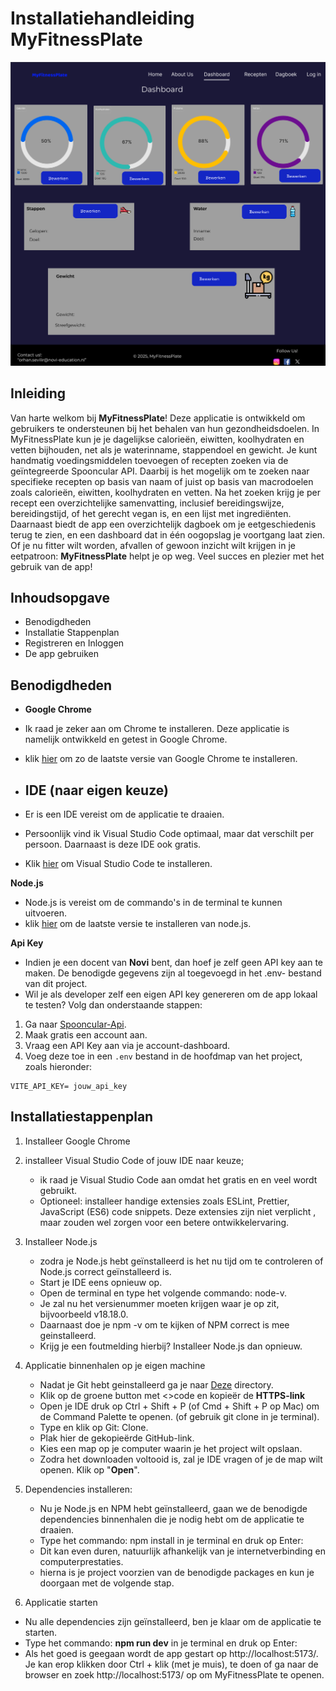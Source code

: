 # Installatiehandleiding MyFitnessPlate

![Screenshot van de dashboardpagina](./src/assets/read.me/dashboard.png)

## Inleiding 

Van harte welkom bij **MyFitnessPlate**! Deze applicatie is ontwikkeld om gebruikers te ondersteunen bij het behalen van hun gezondheidsdoelen. In MyFitnessPlate kun je je dagelijkse calorieën, eiwitten, koolhydraten en vetten bijhouden, net als je waterinname, stappendoel en gewicht.
Je kunt handmatig voedingsmiddelen toevoegen of recepten zoeken via de geïntegreerde Spooncular API. Daarbij is het mogelijk om te zoeken naar specifieke recepten op basis van naam of juist op basis van macrodoelen zoals calorieën, eiwitten, koolhydraten en vetten. Na het zoeken krijg je per recept een overzichtelijke samenvatting, inclusief bereidingswijze, bereidingstijd, of het gerecht vegan is, en een lijst met ingrediënten.
Daarnaast biedt de app een overzichtelijk dagboek om je eetgeschiedenis terug te zien, en een dashboard dat in één oogopslag je voortgang laat zien.
Of je nu fitter wilt worden, afvallen of gewoon inzicht wilt krijgen in je eetpatroon: **MyFitnessPlate** helpt je op weg. Veel succes en plezier met het gebruik van de app!

## Inhoudsopgave

- Benodigdheden
- Installatie Stappenplan
- Registreren en Inloggen
- De app gebruiken

## Benodigdheden

- **Google Chrome**
-  Ik raad je zeker aan om Chrome te installeren. Deze applicatie is namelijk ontwikkeld en getest in Google Chrome.
- klik [hier](https://www.google.com/intl/nl/chrome/) om zo de laatste versie van Google Chrome te installeren.

- ## **IDE (naar eigen keuze)** 
- Er is een IDE vereist om de applicatie te draaien.
- Persoonlijk vind ik Visual Studio Code optimaal, maar dat verschilt per persoon. Daarnaast is deze IDE ook gratis.
- Klik [hier](https://code.visualstudio.com/) om Visual Studio Code te installeren. 

**Node.js**
- Node.js is vereist om de commando's in de terminal te kunnen uitvoeren.
- klik [hier](https://nodejs.org/en/download/current) om de laatste versie te installeren van node.js.

**Api Key**
- Indien je een docent van **Novi** bent, dan hoef je zelf geen API key aan te maken. De benodigde gegevens zijn al toegevoegd in het .env- bestand van dit project.
- Wil je als developer zelf een eigen API key genereren om de app lokaal te testen? Volg dan onderstaande stappen:
1. Ga naar [Spooncular-Api](https://spoonacular.com/food-api).
2. Maak gratis een account aan.
3. Vraag een API Key aan via je account-dashboard.
4. Voeg deze toe in een `.env` bestand in de hoofdmap van het project, zoals hieronder:

```env
VITE_API_KEY= jouw_api_key
```

## Installatiestappenplan 
1. Installeer Google Chrome
2. installeer Visual Studio Code of jouw IDE naar keuze;
    - ik raad je Visual Studio Code aan omdat het gratis en en veel wordt gebruikt.
    - Optioneel: installeer handige extensies zoals ESLint, Prettier,  JavaScript (ES6) code snippets. Deze extensies zijn niet verplicht , maar zouden wel zorgen voor een betere ontwikkelervaring.

3. Installeer Node.js
    - zodra je Node.js hebt geïnstalleerd is het nu tijd om te controleren of Node.js correct geïnstalleerd is. 
    - Start je IDE eens opnieuw op.
    - Open de terminal en type het volgende commando: node-v.
    - Je zal nu het versienummer moeten krijgen waar je op zit, bijvoorbeeld v18.18.0.
    - Daarnaast doe je npm -v om te kijken of NPM correct is mee geinstalleerd.
    - Krijg je een foutmelding hierbij? Installeer Node.js dan opnieuw.

4. Applicatie binnenhalen op je eigen machine
    - Nadat je Git hebt geinstalleerd ga je naar [Deze]() directory.
    - Klik op de groene button met <>code en kopieër de **HTTPS-link**
    - Open je IDE druk op Ctrl + Shift + P (of Cmd + Shift + P op Mac) om de Command Palette te openen. (of gebruik git clone <link> in je terminal).
    - Type en klik op Git: Clone.
    - Plak hier de gekopieërde GitHub-link.
    - Kies een map op je computer waarin je het project wilt opslaan.
    - Zodra het downloaden voltooid is, zal je IDE vragen of je de map wilt openen. Klik op "**Open**".  

5. Dependencies installeren:
    - Nu je Node.js en NPM hebt geïnstalleerd, gaan we de benodigde dependencies binnenhalen die je nodig hebt om de applicatie te draaien.
    - Type het commando: npm install in je terminal en druk op Enter:
    - Dit kan even duren, natuurlijk afhankelijk van je internetverbinding en computerprestaties.
    - hierna is je project voorzien van de benodigde packages en kun je doorgaan met de volgende stap. 

6. Applicatie starten
 - Nu alle dependencies zijn geïnstalleerd, ben je klaar om de applicatie te starten. 
 - Type het commando: **npm run dev** in je terminal en druk op Enter:
 - Als het goed is geegaan wordt de app gestart op http://localhost:5173/. Je kan erop klikken door Ctrl + klik (met je muis), te doen of ga naar de browser en zoek http://localhost:5173/ op om MyFitnessPlate te openen. 